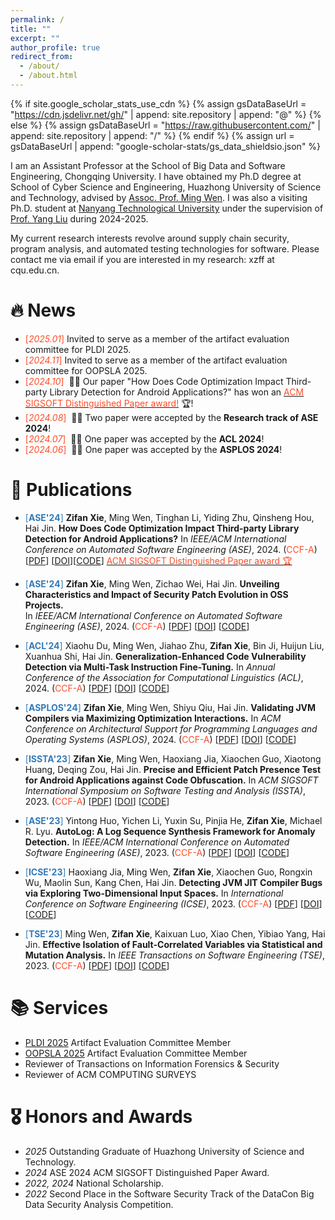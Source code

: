 ```yaml
---
permalink: /
title: ""
excerpt: ""
author_profile: true
redirect_from: 
  - /about/
  - /about.html
---
```


{% if site.google_scholar_stats_use_cdn %}
{% assign gsDataBaseUrl = "<https://cdn.jsdelivr.net/gh/>" | append: site.repository | append: "@" %}
{% else %}
{% assign gsDataBaseUrl = "<https://raw.githubusercontent.com/>" | append: site.repository | append: "/" %}
{% endif %}
{% assign url = gsDataBaseUrl | append: "google-scholar-stats/gs_data_shieldsio.json" %}

<span class='anchor' id='about-me'></span>

I am an Assistant Professor at the School of Big Data and Software Engineering, Chongqing University. I have obtained my Ph.D degree at School of Cyber Science and Engineering, Huazhong University of Science and Technology, advised by [Assoc. Prof. Ming Wen](https://mingwen-cs.github.io/index.html). <!-- Before that, I received my B.S. degree from the School of Computer Science and Engineering at NJUPT in 2020.  -->I was also a visiting Ph.D. student at [Nanyang Technological University](https://www.ntu.edu.sg/) under the supervision of [Prof. Yang Liu](https://personal.ntu.edu.sg/yangliu/) during 2024-2025.

My current research interests revolve around supply chain security, program analysis, and automated testing technologies for software. Please contact me via email if you are interested in my research: xzff at cqu.edu.cn.

# 🔥 News

- <span style="color:#FC4E2A">[*2025.01*]</span> Invited to serve as a member of the artifact evaluation committee for PLDI 2025.
- <span style="color:#FC4E2A">[*2024.11*]</span> Invited to serve as a member of the artifact evaluation committee for OOPSLA 2025.
- <span style="color:#FC4E2A">[*2024.10*]</span> &nbsp;🎉🎉 Our paper "How Does Code Optimization Impact Third-party Library Detection for Android Applications?" has won an [<span style="color:#FC4E2A">ACM SIGSOFT Distinguished Paper award!</span>](https://conf.researchr.org/info/ase-2024/awards) 🏆!
- <span style="color:#FC4E2A">[*2024.08*]</span> &nbsp;🎉🎉 Two paper were accepted by the **Research track of ASE 2024**!
- <span style="color:#FC4E2A">[*2024.07*]</span> &nbsp;🎉🎉 One paper was accepted by the **ACL 2024**!
- <span style="color:#FC4E2A">[*2024.06*]</span> &nbsp;🎉🎉 One paper was accepted by the **ASPLOS 2024**!

# 📝 Publications

- <span style="color:#337AB7">[**ASE'24**]</span> **Zifan Xie**, Ming Wen, Tinghan Li, Yiding Zhu, Qinsheng Hou, Hai Jin. **How Does Code Optimization Impact Third-party Library Detection for Android Applications?**  In *IEEE/ACM International Conference on Automated Software Engineering (ASE)*, 2024. (<span style="color:#FC4E2A">CCF-A</span>)  [[PDF](https://xzf1234.github.io/pdfs/ASE24_LibHunter.pdf)] [[DOI](https://dl.acm.org/doi/10.1145/3691620.3695554)][[CODE](https://github.com/CGCL-codes/LibHunter)] 
  [<span style="color:#FC4E2A">ACM SIGSOFT Distinguished Paper award 🏆</span>](https://conf.researchr.org/info/ase-2024/awards)

- <span style="color:#337AB7">[**ASE'24**]</span> **Zifan Xie**, Ming Wen, Zichao Wei, Hai Jin. **Unveiling Characteristics and Impact of Security Patch Evolution in OSS Projects.**  
  In *IEEE/ACM International Conference on Automated Software Engineering (ASE)*, 2024. (<span style="color:#FC4E2A">CCF-A</span>)  [[PDF](https://xzf1234.github.io/pdfs/ASE24_PatchEvolution.pdf)] [[DOI](https://dl.acm.org/doi/10.1145/3691620.3695488)] [[CODE](https://github.com/CGCL-codes/PatchEvolution)]

- <span style="color:#337AB7">[**ACL'24**]</span> Xiaohu Du, Ming Wen, Jiahao Zhu, **Zifan Xie**, Bin Ji, Huijun Liu, Xuanhua Shi, Hai Jin. **Generalization-Enhanced Code Vulnerability Detection via Multi-Task Instruction Fine-Tuning.** In *Annual Conference of the Association for Computational Linguistics (ACL)*, 2024. (<span style="color:#FC4E2A">CCF-A</span>)  [[PDF](https://xzf1234.github.io/pdfs/ACL24.pdf)] [[DOI](https://doi.org/10.48550/arXiv.2406.03718)]  [[CODE](https://github.com/CGCL-codes/VulLLM)]

- <span style="color:#337AB7">[**ASPLOS'24**]</span> **Zifan Xie**, Ming Wen, Shiyu Qiu, Hai Jin. **Validating JVM Compilers via Maximizing Optimization Interactions.**  In *ACM Conference on Architectural Support for Programming Languages and Operating Systems (ASPLOS)*, 2024. (<span style="color:#FC4E2A">CCF-A</span>)   [[PDF](https://xzf1234.github.io/pdfs/ASPLOS24fall-MopFuzzer.pdf)] [[DOI](https://dl.acm.org/doi/10.1145/3622781.3674188)]  [[CODE](https://github.com/CGCL-codes/MopFuzzer)]

- <span style="color:#337AB7">[**ISSTA'23**]</span> **Zifan Xie**, Ming Wen, Haoxiang Jia, Xiaochen Guo, Xiaotong Huang, Deqing Zou, Hai Jin. **Precise and Efficient Patch Presence Test for Android Applications against Code Obfuscation.**   In *ACM SIGSOFT International Symposium on Software Testing and Analysis (ISSTA)*, 2023. (<span style="color:#FC4E2A">CCF-A</span>)  [[PDF](https://xzf1234.github.io/pdfs/ISSTA23-PHunter.pdf)] [[DOI](https://doi.org/10.1145/3597926.3598061)]  [[CODE](https://github.com/CGCL-codes/PHunter)]

- <span style="color:#337AB7">[**ASE'23**]</span> Yintong Huo, Yichen Li, Yuxin Su, Pinjia He, **Zifan Xie**, Michael R. Lyu. **AutoLog: A Log Sequence Synthesis Framework for Anomaly Detection.**  In *IEEE/ACM International Conference on Automated Software Engineering (ASE)*, 2023. (<span style="color:#FC4E2A">CCF-A</span>)   [[PDF](https://xzf1234.github.io/pdfs/ASE23-AutoLog.pdf)] [[DOI](https://doi.org/10.1109/ASE56229.2023.00133)] [[CODE](https://github.com/logpai/AutoLog)]

- <span style="color:#337AB7">[**ICSE'23**]</span> Haoxiang Jia, Ming Wen, **Zifan Xie**, Xiaochen Guo, Rongxin Wu, Maolin Sun, Kang Chen, Hai Jin. **Detecting JVM JIT Compiler Bugs via Exploring Two-Dimensional Input Spaces.**    In *International Conference on Software Engineering (ICSE)*, 2023. (<span style="color:#FC4E2A">CCF-A</span>)   [[PDF](https://xzf1234.github.io/pdfs/ICSE23-JOpFuzzer.pdf)]  [[DOI](https://doi.org/10.1109/ICSE48619.2023.00016)]  [[CODE](https://github.com/CGCL-codes/JOpFuzzer)]

- <span style="color:#337AB7">[**TSE'23**]</span> Ming Wen, **Zifan Xie**, Kaixuan Luo, Xiao Chen, Yibiao Yang, Hai Jin. **Effective Isolation of Fault-Correlated Variables via Statistical and Mutation Analysis.**   In *IEEE Transactions on Software Engineering (TSE)*, 2023. (<span style="color:#FC4E2A">CCF-A</span>) [[PDF](https://xzf1234.github.io/pdfs/TSE23-IsoVar.pdf)]  [[DOI](https://doi.org/10.1109/TSE.2022.3209590)] [[CODE](https://github.com/MingWEN-CS/IsoVar)]

# 📚 Services
- [PLDI 2025](https://pldi25ae.hotcrp.com/users/pc) Artifact Evaluation Committee Member
- [OOPSLA 2025](https://2025.splashcon.org/committee/splash-2025-oopsla-artifacts-artifact-evaluation-committee) Artifact Evaluation Committee Member
- Reviewer of Transactions on Information Forensics & Security
- Reviewer of ACM COMPUTING SURVEYS

# 🎖 Honors and Awards
- *2025* Outstanding Graduate of Huazhong University of Science and Technology.
- *2024* ASE 2024 ACM SIGSOFT Distinguished Paper Award.
- *2022, 2024* National Scholarship.
- *2022* Second Place in the Software Security Track of the DataCon Big Data Security Analysis Competition.
